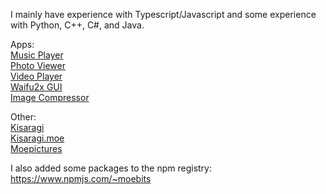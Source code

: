 I mainly have experience with Typescript/Javascript and some experience with Python, C++, C#, and Java. 

Apps: \
[Music Player](https://github.com/Moebits/Music-Player) \
[Photo Viewer](https://github.com/Moebits/Photo-Viewer) \
[Video Player](https://github.com/Moebits/Video-Player) \
[Waifu2x GUI](https://github.com/Moebits/Waifu2x-GUI) \
[Image Compressor](https://github.com/Moebits/Image-Compressor) 

Other: \
[Kisaragi](https://github.com/Moebits/Kisaragi) \
[Kisaragi.moe](https://github.com/Moebits/Kisaragi.moe) \
[Moepictures](https://github.com/Moebits/Moepictures.moe)

I also added some packages to the npm registry: \
https://www.npmjs.com/~moebits
